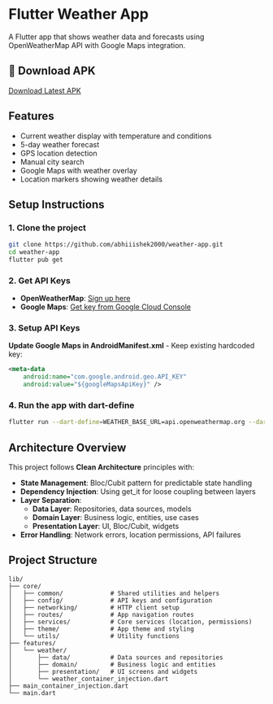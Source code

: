 # Flutter Weather App

A Flutter app that shows weather data and forecasts using OpenWeatherMap API with Google Maps integration.

## 📱 Download APK

[Download Latest APK](https://drive.google.com/file/d/1PgANOuZuJXisKaN2t_c1ab6hwTprpbP3/view?usp=sharing)

## Features

- Current weather display with temperature and conditions
- 5-day weather forecast
- GPS location detection
- Manual city search
- Google Maps with weather overlay
- Location markers showing weather details

## Setup Instructions

### 1. Clone the project
```bash
git clone https://github.com/abhiiishek2000/weather-app.git
cd weather-app
flutter pub get
```

### 2. Get API Keys
- **OpenWeatherMap**: [Sign up here](https://openweathermap.org/api)
- **Google Maps**: [Get key from Google Cloud Console](https://console.cloud.google.com/)

### 3. Setup API Keys

**Update Google Maps in AndroidManifest.xml** - Keep existing hardcoded key:
```xml
<meta-data
    android:name="com.google.android.geo.API_KEY"
    android:value="${googleMapsApiKey}" />
```

### 4. Run the app with dart-define
```bash
flutter run --dart-define=WEATHER_BASE_URL=api.openweathermap.org --dart-define=WEATHER_BASE_EXTENDER=/data/2.5 --dart-define=WEATHER_API_KEY=yourApiKey --dart-define=GOOGLE_MAPS_API_KEY=yourMapApiKey
```

## Architecture Overview

This project follows **Clean Architecture** principles with:

- **State Management**: Bloc/Cubit pattern for predictable state handling
- **Dependency Injection**: Using get_it for loose coupling between layers
- **Layer Separation**:
  - **Data Layer**: Repositories, data sources, models
  - **Domain Layer**: Business logic, entities, use cases
  - **Presentation Layer**: UI, Bloc/Cubit, widgets
- **Error Handling**: Network errors, location permissions, API failures

## Project Structure
```
lib/
├── core/
│   ├── common/             # Shared utilities and helpers
│   ├── config/             # API keys and configuration
│   ├── networking/         # HTTP client setup
│   ├── routes/             # App navigation routes
│   ├── services/           # Core services (location, permissions)
│   ├── theme/              # App theme and styling
│   └── utils/              # Utility functions
├── features/
│   └── weather/
│       ├── data/           # Data sources and repositories
│       ├── domain/         # Business logic and entities
│       ├── presentation/   # UI screens and widgets
│       └── weather_container_injection.dart
├── main_container_injection.dart
└── main.dart
```
